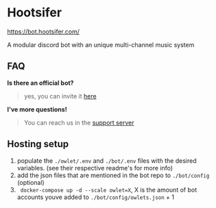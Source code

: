 # Hootsifer
https://bot.hootsifer.com/

A modular discord bot with an unique multi-channel music system

## FAQ
 **Is there an official bot?**
> yes, you can invite it [here](https://discord.com/api/oauth2/authorize?client_id=896781020056145931&permissions=8&scope=bot%20applications.commands)

**I've more questions!**
> You can reach us in the [support server](https://discord.gg/UR3sPVEhkd)
## Hosting setup
1. populate the `./owlet/.env` and `./bot/.env` files with the desired variables. (see their respective readme's for more info)
1. add the json files that are mentioned in the bot repo to  `./bot/config` (optional)
2. ` docker-compose up -d --scale owlet=X`, X is the amount of bot accounts youve added to `./bot/config/owlets.json` + 1
